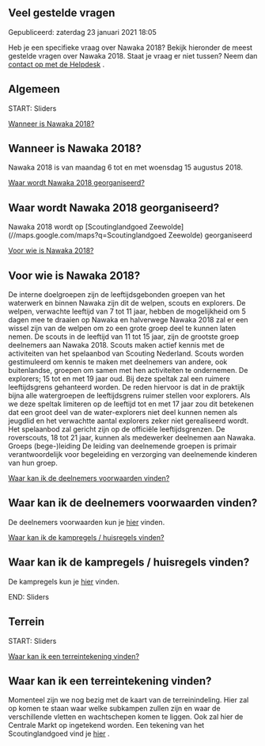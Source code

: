 


Veel gestelde vragen
---------------------





 Gepubliceerd: zaterdag 23 januari 2021 18:05
   




 Heb je een specifieke vraag over Nawaka 2018? Bekijk hieronder de meest gestelde vragen over Nawaka 2018. Staat je vraag er niet tussen? Neem dan
 [contact op met de Helpdesk](/nl/contact) 
 .
 



 Algemeen
----------



 START: Sliders 





[Wanneer is Nawaka 2018?](http://nawaka.scouting.nl/nl/nieuws/85#wanneer-is-nawaka-2018 "Wanneer is Nawaka 2018?")






 Wanneer is Nawaka 2018?
---------------------------


 Nawaka 2018 is van maandag 6 tot en met woensdag 15 augustus 2018.
 





[Waar wordt Nawaka 2018 georganiseerd?](http://nawaka.scouting.nl/nl/nieuws/85#waar-wordt-nawaka-2018-georganiseerd "Waar wordt Nawaka 2018 georganiseerd?")






 Waar wordt Nawaka 2018 georganiseerd?
-----------------------------------------


 Nawaka 2018 wordt op
 [Scoutinglandgoed Zeewolde](//maps.google.com/maps?q=Scoutinglandgoed Zeewolde) 
 georganiseerd
 







[Voor wie is Nawaka 2018?](http://nawaka.scouting.nl/nl/nieuws/85#voor-wie-is-nawaka-2018 "Voor wie is Nawaka 2018?")






 Voor wie is Nawaka 2018?
----------------------------


 De interne doelgroepen zijn de leeftijdsgebonden groepen van het waterwerk en binnen Nawaka zijn dit de welpen, scouts en explorers. De welpen, verwachte leeftijd van 7 tot 11 jaar, hebben de mogelijkheid om 5 dagen mee te draaien op Nawaka en halverwege Nawaka 2018 zal er een wissel zijn van de welpen om zo een grote groep deel te kunnen laten nemen. De scouts in de leeftijd van 11 tot 15 jaar, zijn de grootste groep deelnemers aan Nawaka 2018. Scouts maken actief kennis met de activiteiten van het spelaanbod van Scouting Nederland. Scouts worden gestimuleerd om kennis te maken met deelnemers van andere, ook buitenlandse, groepen om samen met hen activiteiten te ondernemen. De explorers; 15 tot en met 19 jaar oud. Bij deze speltak zal een ruimere leeftijdsgrens gehanteerd worden. De reden hiervoor is dat in de praktijk bijna alle watergroepen de leeftijdsgrens ruimer stellen voor explorers. Als we deze speltak limiteren op de leeftijd tot en met 17 jaar zou dit betekenen dat een groot deel van de water-explorers niet deel kunnen nemen als jeugdlid en het verwachtte aantal explorers zeker niet gerealiseerd wordt. Het spelaanbod zal gericht zijn op de officiële leeftijdsgrenzen. De roverscouts, 18 tot 21 jaar, kunnen als medewerker deelnemen aan Nawaka. Groeps (bege-)leiding De leiding van deelnemende groepen is primair verantwoordelijk voor begeleiding en verzorging van deelnemende kinderen van hun groep.
 





[Waar kan ik de deelnemers voorwaarden vinden?](http://nawaka.scouting.nl/nl/nieuws/85#waar-kan-ik-de-deelnemers-voorwaarden-vinden "Waar kan ik de deelnemers voorwaarden vinden?")






 Waar kan ik de deelnemers voorwaarden vinden?
-------------------------------------------------


 De deelnemers voorwaarden kun je
 [hier](/nl/deelnemers/voorwaarden-en-kampregels) 
 vinden.
 





[Waar kan ik de kampregels / huisregels vinden?](http://nawaka.scouting.nl/nl/nieuws/85#waar-kan-ik-de-kampregels-huisregels-vinden "Waar kan ik de kampregels / huisregels vinden?")






 Waar kan ik de kampregels / huisregels vinden?
--------------------------------------------------


 De kampregels kun je
 [hier](/nl/deelnemers/voorwaarden-en-kampregels) 
 vinden.
 



 END: Sliders 




 Terrein
---------



 START: Sliders 





[Waar kan ik een terreintekening vinden?](http://nawaka.scouting.nl/nl/nieuws/85#waar-kan-ik-een-terreintekening-vinden "Waar kan ik een terreintekening vinden?")






 Waar kan ik een terreintekening vinden?
-------------------------------------------


 Momenteel zijn we nog bezig met de kaart van de terreinindeling. Hier zal op komen te staan waar welke subkampen zullen zijn en waar de verschillende vletten en wachtschepen komen te liggen. Ook zal hier de Centrale Markt op ingetekend worden. Een tekening van het Scoutinglandgoed vind je
 [hier](https://scoutinglandgoed.scouting.nl/ontdek/interactieve-plattegrond) 
 .
 








